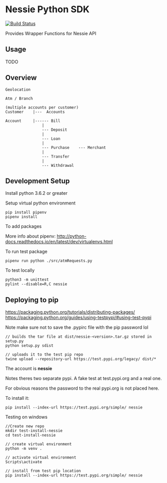 # Nessie Python SDK

[![Build Status](https://travis-ci.org/nessieisreal/nessie-python-sdk.svg?branch=master)](https://travis-ci.org/nessieisreal/nessie-python-sdk)

Provides Wrapper Functions for Nessie API

## Usage
TODO



## Overview


    Geolocation 
    
    Atm / Branch 

    (multiple accounts per customer)
    Customer    |---  Accounts
    
    Account     |------ Bill
                    |
                    --- Deposit
                    |
                    --- Loan
                    |
                    --- Purchase    --- Merchant
                    |
                    --- Transfer
                    |
                    --- Withdrawal


## Development Setup

Install python 3.6.2 or greater

Setup virtual python environment

    pip install pipenv
    pipenv install

To add packages


More info about pipenv: http://python-docs.readthedocs.io/en/latest/dev/virtualenvs.html


To run test package

    pipenv run python ./src/atmRequests.py
    
To test locally

    python3 -m unittest
    pylint --disable=R,C nessie


## Deploying to pip

https://packaging.python.org/tutorials/distributing-packages/
https://packaging.python.org/guides/using-testpypi/#using-test-pypi

Note make sure not to save the .pypirc file with the pip password lol

    // builds the tar file at dist/nessie-<version>.tar.gz stored in setup.py
    python setup.py sdist

    // uploads it to the test pip repo
    twine upload --repository-url https://test.pypi.org/legacy/ dist/*


The account is **nessie**

Notes theres two separate pypi. A fake test at test.pypi.org and a real one.

For obvious reasons the password to the real pypi.org is not placed here.

To install it:

    pip install --index-url https://test.pypi.org/simple/ nessie

Testing on windows

    //Create new repo
    mkdir test-install-nessie
    cd test-install-nessie

    // create virtual environment
    python -m venv .

    // activate virtual environment
    Scripts\activate

    // install from test pip location
    pip install --index-url https://test.pypi.org/simple/ nessie

    
